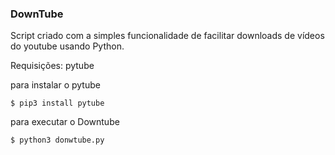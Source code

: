 ### DownTube

Script criado com a simples funcionalidade de facilitar downloads de vídeos do youtube usando Python.

Requisições: pytube

para instalar o pytube

```$ pip3 install pytube```

para executar o Downtube

```$ python3 donwtube.py```


